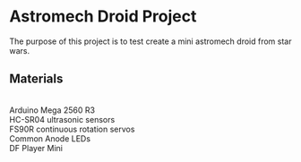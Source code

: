 # Astromech Droid Project

The purpose of this project is to test create a mini astromech droid from star wars.

## Materials

<br>Arduino Mega 2560 R3
<br>HC-SR04 ultrasonic sensors
<br>FS90R continuous rotation servos
<br>Common Anode LEDs
<br>DF Player Mini

